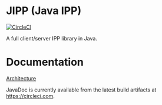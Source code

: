 # JIPP (Java IPP)

[![CircleCI](https://circleci.com/gh/e2em/jipp.svg?style=svg&circle-token=6641e01d90c7cf22d45e6b01d46bf2e9630777c4)](https://circleci.com/gh/e2em/jipp)

A full client/server IPP library in Java.

# Documentation

[Architecture](doc/architecture.md)

JavaDoc is currently available from the latest build artifacts at https://circleci.com.